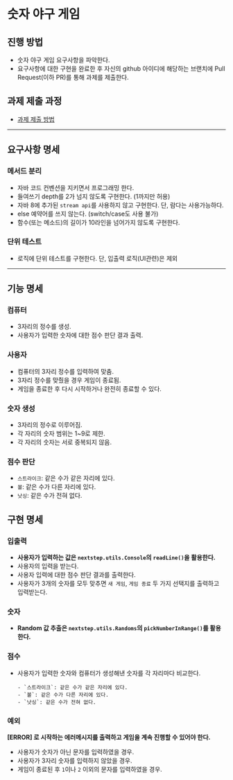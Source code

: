 # 숫자 야구 게임

## 진행 방법

* 숫자 야구 게임 요구사항을 파악한다.
* 요구사항에 대한 구현을 완료한 후 자신의 github 아이디에 해당하는 브랜치에 Pull Request(이하 PR)를 통해 과제를 제출한다.

## 과제 제출 과정

* [과제 제출 방법](https://github.com/next-step/nextstep-docs/tree/master/precourse)

--- 

## 요구사항 명세

### 메서드 분리

- 자바 코드 컨벤션을 지키면서 프로그래밍 한다.
- 들여쓰기 depth를 2가 넘지 않도록 구현한다. (1까지만 허용)
- 자바 8에 추가된 `stream api`를 사용하지 않고 구현한다. 단, 람다는 사용가능하다.
- else 예약어를 쓰지 않는다. (switch/case도 사용 불가)
- 함수(또는 메소드)의 길이가 10라인을 넘어가지 않도록 구현한다.

### 단위 테스트

- 로직에 단위 테스트를 구현한다. 단, 입출력 로직(UI관련)은 제외

---

## 기능 명세

### 컴퓨터

- 3자리의 정수를 생성.
- 사용자가 입력한 숫자에 대한 점수 판단 결과 출력.

### 사용자

- 컴퓨터의 3자리 정수를 입력하여 맞춤.
- 3자리 정수를 맞췄을 경우 게임이 종료됨.
- 게임을 종료한 후 다시 시작하거나 완전히 종료할 수 있다.

### 숫자 생성

- 3자리의 정수로 이루어짐.
- 각 자리의 숫자 범위는 1~9로 제한.
- 각 자리의 숫자는 서로 중복되지 않음.

### 점수 판단

- `스트라이크`: 같은 수가 같은 자리에 있다.
- `볼`: 같은 수가 다른 자리에 있다.
- `낫싱`: 같은 수가 전혀 없다.

## 구현 명세

### 입출력

- **사용자가 입력하는 값은 `nextstep.utils.Console`의 `readLine()`을 활용한다.**
- 사용자의 입력을 받는다.
- 사용자 입력에 대한 점수 판단 결과를 출력한다.
- 사용자가 3개의 숫자를 모두 맞추면 `새 게임`, `게임 종료` 두 가지 선택지를 출력하고 입력받는다.

### 숫자

- **Random 값 추출은 `nextstep.utils.Randoms`의 `pickNumberInRange()`를 활용한다.**

### 점수

- 사용자가 입력한 숫자와 컴퓨터가 생성해낸 숫자를 각 자리마다 비교한다.
    ```
    - `스트라이크`: 같은 수가 같은 자리에 있다.
    - `볼`: 같은 수가 다른 자리에 있다.
    - `낫싱`: 같은 수가 전혀 없다.
    ```

### 예외

**[ERROR] 로 시작하는 에러메시지를 출력하고 게임을 계속 진행할 수 있어야 한다.**

- 사용자가 숫자가 아닌 문자를 입력하였을 경우.
- 사용자가 3자리 숫자를 입력하지 않았을 경우.
- 게임이 종료된 후 `1`이나 `2` 이외의 문자를 입력하였을 경우.